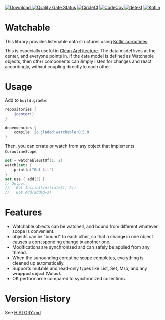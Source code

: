 [ ![Download](https://api.bintray.com/packages/gladed/watchable/watchable/images/download.svg?version=0.5.0) ](https://bintray.com/gladed/watchable/watchable/0.5.0/link)
[![Quality Gate Status](https://sonarcloud.io/api/project_badges/measure?project=gladed_watchable&metric=alert_status)](https://sonarcloud.io/dashboard?id=gladed_watchable)
[![CircleCI](https://circleci.com/gh/gladed/watchable.svg?style=svg)](https://circleci.com/gh/gladed/watchable)
[![CodeCov](https://codecov.io/github/gladed/watchable/coverage.svg?branch=master)](https://codecov.io/github/gladed/watchable)
[![detekt](https://img.shields.io/badge/code%20style-%E2%9D%A4-FF4081.svg)](https://arturbosch.github.io/detekt/)
[![Kotlin](https://img.shields.io/badge/Kotlin-1.3.21-blue.svg)](https://kotlinlang.org/)

# Watchable

This library provides listenable data structures using [Kotlin coroutines](https://kotlinlang.org/docs/reference/coroutines-overview.html).

This is especially useful in [Clean Architecture](https://blog.cleancoder.com/uncle-bob/2012/08/13/the-clean-architecture.html). The data model lives at the center, and everyone points in. If the data model is defined as Watchable objects, then other components can simply listen for changes and react accordingly, without coupling directly to each other.  

# Usage

Add to `build.gradle`:

```gradle
repositories {
    jcenter()
}

dependencies {
    compile 'io.gladed:watchable:0.5.0'
}
```

Then, you can create or watch from any object that implements `CoroutineScope`:

```kotlin
set = watchableSetOf(1, 2)
watch(set) {
    println("Got $it")
}
set.use { add(3) }
// Output:
//   Got Initial(initial=[1, 2])
//   Got Add(added=3)
```

# Features
* Watchable objects can be watched, and bound from different whatever scope is convenient.
* objects can be "bound" to each other, so that a change in one object causes a corresponding change to another one.
* Modifications are synchronized and can safely be applied from any thread.
* When the surrounding coroutine scope completes, everything is cleaned up automatically.
* Supports mutable and read-only types like List, Set, Map, and any wrapped object (Value).
* OK performance compared to synchronized collections.

# Version History

See [HISTORY.md](HISTORY.md)
